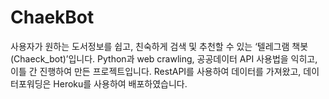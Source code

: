 # ChaekBot

 사용자가 원하는 도서정보를 쉽고, 친숙하게 검색 및 추천할 수 있는 ‘텔레그램 책봇(Chaeck_bot)’입니다. Python과 web crawling, 공공데이터 API 사용법을 익히고, 이틀 간 진행하여 만든 프로젝트입니다. RestAPI를 사용하여 데이터를 가져왔고, 데이터포워딩은 Heroku를 사용하여 배포하였습니다. 
